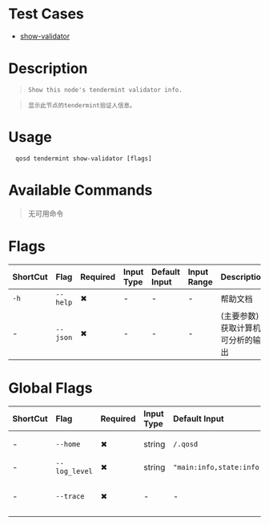 # Test Cases

- [show-validator](./TestCase01.md)

# Description
>     Show this node's tendermint validator info.

>     显示此节点的tendermint验证人信息。

# Usage
```
  qosd tendermint show-validator [flags]
```

# Available Commands

>无可用命令

# Flags

| ShortCut | Flag     | Required | Input Type | Default Input | Input Range | Description |
|:---------|:---------|:---------|:-----------|:--------------|:------------|:------------|
| `-h`     | `--help` | ✖        | -          | -             | -           | 帮助文档        |
| -        | `--json` | ✖        | -          | -             | -           | (主要参数)获取计算机可分析的输出 |

# Global Flags

| ShortCut | Flag          | Required | Input Type | Default Input                    | Input Range | Description  |
|:---------|:--------------|:---------|:-----------|:---------------------------------|:------------|:-------------|
| -        | `--home`      | ✖        | string     | `/.qosd`                         | -           | 配置和数据的目录     |
| -        | `--log_level` | ✖        | string     | `"main:info,state:info,*:error"` | -           | 日志级别         |
| -        | `--trace`     | ✖        | -          | -                                | -           | 打印出错时的完整堆栈跟踪 |

